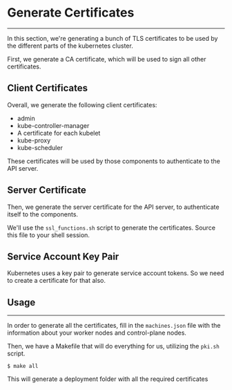 # Generate Certificates
---

In this section, we're generating a bunch of TLS certificates to be used by the different parts
of the kubernetes cluster.

First, we generate a CA certificate, which will be used to sign all other certificates.

## Client Certificates
Overall, we generate the following client certificates:
* admin
* kube-controller-manager
* A certificate for each kubelet
* kube-proxy
* kube-scheduler

These certificates will be used by those components to authenticate to the API server.

## Server Certificate
Then, we generate the server certificate for the API server, to authenticate itself to the components.

We'll use the `ssl_functions.sh` script to generate the certificates.
Source this file to your shell session.

## Service Account Key Pair
Kubernetes uses a key pair to generate service account tokens.
So we need to create a certificate for that also.

## Usage
---

In order to generate all the certificates, fill in the `machines.json` file with the information 
about your worker nodes and control-plane nodes.

Then, we have a Makefile that will do everything for us, utilizing the `pki.sh` script.

```
$ make all
```

This will generate a deployment folder with all the required certificates
